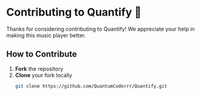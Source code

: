 # Contributing to Quantify 🎵

Thanks for considering contributing to Quantify! We appreciate your help in making this music player better.

## How to Contribute

1. **Fork** the repository  
2. **Clone** your fork locally  
   ```bash
   git clone https://github.com/QuantumCoderrr/Quantify.git
